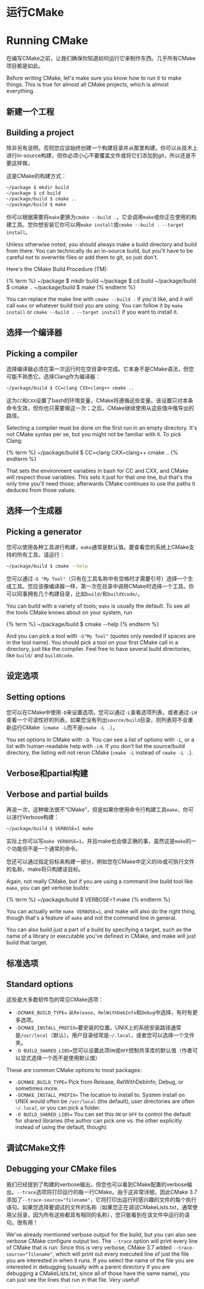 # 运行CMake

# Running CMake

在编写CMake之前，让我们确保你知道如何运行它来制作东西。几乎所有CMake项目都是如此。

Before writing CMake, let's make sure you know how to run it to make things. This is true for almost all CMake projects, which is almost everything.

## 新建一个工程

## Building a project

除非另有说明，否则您应该始终创建一个构建目录并从那里构建。你可以从技术上进行in-source构建，但你必须小心不要覆盖文件或将它们添加到git，所以还是不要这样做。

这是CMake的构建方式：

```bash
~/package $ mkdir build
~/package $ cd build
~/package/build $ cmake ..
~/package/build $ make
```

你可以根据需要将`make`更换为`cmake --build .`，它会调用`make`或你正在使用的构建工具。您你想安装它你可以用`make install`或`cmake --build . --target install`。

Unless otherwise noted, you should always make a build directory and build from there. You can technically do an in-source build, but you'll have to be careful not to overwrite files or add them to git, so just don't.

Here's the CMake Build Procedure (TM):

{% term %}
~/package $ mkdir build
~/package $ cd build
~/package/build $ cmake ..
~/package/build $ make
{% endterm %}

You can replace the make line with `cmake --build .` if you'd like, and it will call `make` or whatever build tool you are using. You can follow it by `make install` or `cmake --build . --target install` if you want to install it.

## 选择一个编译器

## Picking a compiler

选择编译器必须在第一次运行时在空目录中完成。它本身不是CMake语法，但您可能不熟悉它。选择Clang作为编译器：

```bash
~/package/build $ CC=clang CXX=clang++ cmake ..
```

这为`CC`和`CXX`设置了bash的环境变量，CMake将遵循这些变量。该设置只对本条命令生效，但你也只需要做这一次；之后，CMake继续使用从这些值中推导出的路径。

Selecting a compiler must be done on the first run in an empty directory. It's not CMake syntax per se, but you might not be familiar with it. To pick Clang:

{% term %}
~/package/build $ CC=clang CXX=clang++ cmake ..
{% endterm %}

That sets the environment variables in bash for CC and CXX, and CMake will respect those variables. This sets it just for that one line, but that's the only time you'll need those; afterwards CMake continues to use the paths it deduces from those values.

## 选择一个生成器

## Picking a generator

您可以使用各种工具进行构建，`make`通常是默认值。要查看您的系统上CMake支持的所有工具，请运行：

```bash
~/package/build $ cmake --help
```

您可以通过`-G "My Tool"`（只有在工具名称中有空格时才需要引号）选择一个生成工具。您应该像编译器一样，第一次在目录中调用CMake时选择一个工具。你可以同事拥有几个构建目录，比如`build/`和`buildXcode/`。

You can build with a variety of tools; `make` is usually the default. To see all the tools CMake knows about on your system, run

{% term %}
~/package/build $ cmake --help
{% endterm %}

And you can pick a tool with `-G"My Tool"` (quotes only needed if spaces are in the tool name). You should pick a tool on your first CMake call in a directory, just like the compiler. Feel free to have several build directories, like `build/` and `buildXcode`.

## 设定选项

## Setting options

您可以在CMake中使用`-D`来设置选项。您可以通过`-L`查看选项列表，或者通过`-LH`查看一个可读性好的列表。如果您没有列出`source/build`目录，则列表将不会重新运行CMake（`cmake -L`而不是`cmake -L .`）。

You set options in CMake with `-D`. You can see a list of options with `-L`, or a list with human-readable help with `-LH`. If you don't list the source/build directory, the listing will not rerun CMake (`cmake -L` instead of `cmake -L .`).

## Verbose和partial构建

## Verbose and partial builds

再说一次，这种做法很不“CMake”，但是如果你使用命令行构建工具`make`，你可以进行Verbose构建：

```bash
~/package/build $ VERBOSE=1 make
```

实际上你可以写`make VERBOSE=1`，并且make也会做正确的事，虽然这是`make`的一个功能但不是一个通常的命令。

您还可以通过指定目标来构建一部分，例如您在CMake中定义的lib或可执行文件的名称，make将只构建该目标。

Again, not really CMake, but if you are using a command line build tool like `make`, you can get verbose builds:

{% term %}
~/package/build $ VERBOSE=1 make
{% endterm %}

You can actually write `make VERBOSE=1`, and make will also do the right thing, though that's a feature of `make` and not the command line in general.

You can also build just a part of a build by specifying a target, such as the name of a library or executable you've defined in CMake, and make will just build that target.

## 标准选项

## Standard options

这些是大多数软件包的常见CMake选项：

* `-DCMAKE_BUILD_TYPE=` 从`Release`，`RelWithDebInfo`和`Debug`中选择，有时有更多选项。
* `-DCMAKE_INSTALL_PREFIX=`要安装的位置。UNIX上的系统安装路径通常是`/usr/local`（默认），用户目录经常是`~/.local`，或者您可以选择一个文件夹。
* `-D BUILD_SHARED_LIBS=`您可以设置此项`ON`或`OFF`控制共享库的默认值（作者可以显式选择一个而不是使用默认值）


These are common CMake options to most packages:

* `-DCMAKE_BUILD_TYPE=` Pick from Release, RelWithDebInfo, Debug, or sometimes more.
* `-DCMAKE_INSTALL_PREFIX=` The location to install to. System install on UNIX would often be `/usr/local` (the default), user directories are often `~/.local`, or you can pick a folder.
* `-D BUILD_SHARED_LIBS=` You can set this `ON` or `OFF` to control the default for shared libraries (the author can pick one vs. the other explicitly instead of using the default, though)

## 调试CMake文件

## Debugging your CMake files

我们已经提到了构建的verbose输出，但您也可以看到CMake配置的verbose输出。`--trace`选项将打印运行的每一行CMake。由于这非常详细，因此CMake 3.7添加了`--trace-source="filename"`，它将打印出运行时感兴趣的文件的每个执行语句。如果您选择要调试的文件的名称（如果您正在调试CMakeLists.txt，通常使用父目录，因为所有这些都具有相同的名称），您只能看到在该文件中运行的语句。很有用！

We've already mentioned verbose output for the build, but you can also see verbose CMake configure output too. The `--trace` option will print every line of CMake that is run. Since this is very verbose, CMake 3.7 added `--trace-source="filename"`, which will print out every executed line of just the file you are interested in when it runs. If you select the name of the file you are interested in debugging (usually with a parent directory if you are debugging a CMakeLists.txt, since all of those have the same name), you can just see the lines that run in that file. Very useful!

